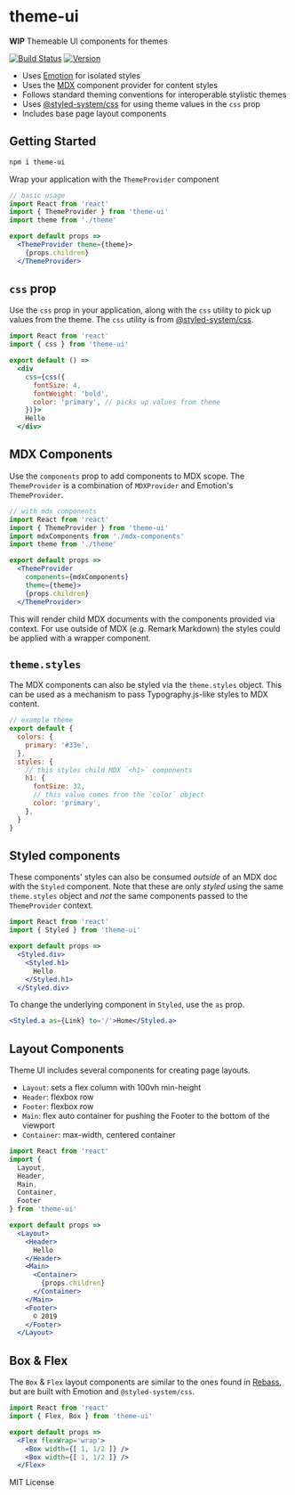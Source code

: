 
# theme-ui

**WIP** Themeable UI components for themes

[![Build Status][circleci-badge]][circleci]
[![Version][version]][npm]

[circleci]: https://circleci.com/gh/system-ui/theme-ui
[circleci-badge]: https://flat.badgen.net/circleci/github/system-ui/theme-ui/master
[version]: https://flat.badgen.net/npm/v/theme-ui
[npm]: https://npmjs.com/package/theme-ui

- Uses [Emotion][] for isolated styles
- Uses the [MDX][] component provider for content styles
- Follows standard theming conventions for interoperable stylistic themes
- Uses [@styled-system/css][] for using theme values in the `css` prop
- Includes base page layout components

[emotion]: https://emotion.sh
[mdx]: https://mdxjs.com
[@styled-system/css]: https://styled-system.com/css

## Getting Started

```sh
npm i theme-ui
```

Wrap your application with the `ThemeProvider` component

```jsx
// basic usage
import React from 'react'
import { ThemeProvider } from 'theme-ui'
import theme from './theme'

export default props =>
  <ThemeProvider theme={theme}>
    {props.children}
  </ThemeProvider>
```

## `css` prop

Use the `css` prop in your application, along with the `css` utility to pick up values from the theme.
The `css` utility is from [@styled-system/css](https://styled-system.com/css/).

```jsx
import React from 'react'
import { css } from 'theme-ui'

export default () =>
  <div
    css={css({
      fontSize: 4,
      fontWeight: 'bold',
      color: 'primary', // picks up values from theme
    })}>
    Hello
  </div>
```

## MDX Components

Use the `components` prop to add components to MDX scope.
The `ThemeProvider` is a combination of `MDXProvider` and Emotion's `ThemeProvider`.

```jsx
// with mdx components
import React from 'react'
import { ThemeProvider } from 'theme-ui'
import mdxComponents from './mdx-components'
import theme from './theme'

export default props =>
  <ThemeProvider
    components={mdxComponents}
    theme={theme}>
    {props.children}
  </ThemeProvider>
```

This will render child MDX documents with the components provided via context.
For use outside of MDX (e.g. Remark Markdown) the styles could be applied with a wrapper component.

## `theme.styles`

The MDX components can also be styled via the `theme.styles` object.
This can be used as a mechanism to pass Typography.js-like styles to MDX content.

```js
// example theme
export default {
  colors: {
    primary: '#33e',
  },
  styles: {
    // this styles child MDX `<h1>` components
    h1: {
      fontSize: 32,
      // this value comes from the `color` object
      color: 'primary',
    },
  }
}
```

## Styled components

These components' styles can also be consumed *outside* of an MDX doc with the `Styled` component.
Note that these are only *styled* using the same `theme.styles` object and *not* the same components passed to the `ThemeProvider` context.

```jsx
import React from 'react'
import { Styled } from 'theme-ui'

export default props =>
  <Styled.div>
    <Styled.h1>
      Hello
    </Styled.h1>
  </Styled.div>
```

To change the underlying component in `Styled`, use the `as` prop.

```jsx
<Styled.a as={Link} to='/'>Home</Styled.a>
```

## Layout Components

Theme UI includes several components for creating page layouts.

- `Layout`: sets a flex column with 100vh min-height
- `Header`: flexbox row
- `Footer`: flexbox row
- `Main`: flex auto container for pushing the Footer to the bottom of the viewport
- `Container`: max-width, centered container

```jsx
import React from 'react'
import {
  Layout,
  Header,
  Main,
  Container,
  Footer
} from 'theme-ui'

export default props =>
  <Layout>
    <Header>
      Hello
    </Header>
    <Main>
      <Container>
        {props.children}
      </Container>
    </Main>
    <Footer>
      © 2019
    </Footer>
  </Layout>
```

## Box & Flex

The `Box` & `Flex` layout components are similar to the ones found in [Rebass](https://rebassjs.org), but are built with Emotion and `@styled-system/css`.

```jsx
import React from 'react'
import { Flex, Box } from 'theme-ui'

export default props =>
  <Flex flexWrap='wrap'>
    <Box width={[ 1, 1/2 ]} />
    <Box width={[ 1, 1/2 ]} />
  </Flex>
```

[typography demo]: https://theme-ui.now.sh/typography
[demo]: https://theme-ui.now.sh/demo
[emotion plugins]: https://github.com/emotion-js/emotion/pull/1299

MIT License
